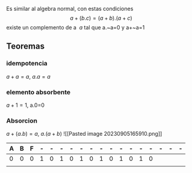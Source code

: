 Es similar al algebra normal, con estas condiciones
$$a+(b.c)=(a+b).(a+c)$$
existe un complemento de a $~a$ tal que a.~a=0 y a+~a=1

## Teoremas 

### idempotencia
$a+a=a$, $a.a=a$


### elemento absorbente
$a+1=1$, a.0=0

### Absorcion
$a+(a.b)=a$, $a.(a+b)$
![[Pasted image 20230905165910.png]]

| A   | B   | F   | -   | -   | -   | -   | -   | -   | -   | -   | -   | -   | -   | -   | -   | -   | -   |
| --- | --- | --- | --- | --- | --- | --- | --- | --- | --- | --- | --- | --- | --- | --- | --- | --- | --- |
| 0    | 0    | 0    |1     |0     | 1    | 0    |1     |0     | 1    |  0   |  1   | 0    | 1    | 0    |  |   |     |     |
|     |     |     |     |     |     |     |     |     |     |     |     |     |     |     |     |     |     |